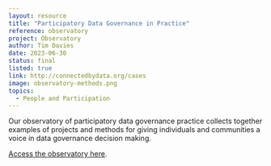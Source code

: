```yaml
---
layout: resource
title: "Participatory Data Governance in Practice"
reference: observatory
project: Observatory
author: Tim Davies
date: 2023-06-30
status: final
listed: true
link: http://connectedbydata.org/cases
image: observatory-methods.png
topics:
  - People and Participation
---
```

Our observatory of participatory data governance practice collects together examples of projects and methods for giving individuals and communities a voice in data governance decision making.

[Access the observatory here](/cases). 